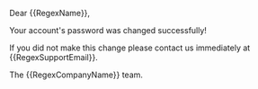 Dear {{RegexName}},

Your account's password was changed successfully!

If you did not make this change please contact us immediately at {{RegexSupportEmail}}.

The {{RegexCompanyName}} team.

